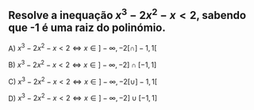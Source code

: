 
## Resolve a inequação $x^{3} -2x^{2}-x<2$, sabendo que -1 é uma raiz do polinómio. 

A) $x^{3} -2x^{2}-x<2 \iff x\in ]-\infty, -2[\cap ]-1, 1[$ 

B) $x^{3} -2x^{2}-x<2 \iff x\in ]-\infty, -2]\cap  [-1, 1]$

C) $x^{3} -2x^{2}-x<2 \iff x\in ]-\infty, -2[\cup ]-1, 1[$

D) $x^{3} -2x^{2}-x<2 \iff x\in ]-\infty, -2]\cup [-1, 1]$

